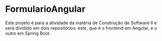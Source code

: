 # FormularioAngular
Este projeto é para a atividade da matéria de Construção de Software II e será dividido em dois repositórios: este, que é o frontend em Angular, e o outro em Spring Boot.
